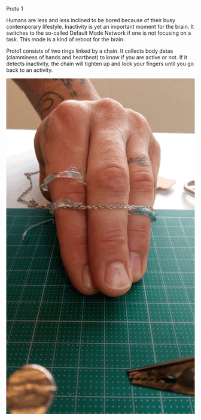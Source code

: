 Proto 1

Humans are less and less inclined to be bored because of their busy contemporary lifestyle. 
Inactivity is yet an important moment for the brain. It switches to the so-called Default Mode Network if one is not focusing on a task. This mode is a kind of reboot for the brain.

Proto1 consists of two rings linked by a chain. It collects body datas (clamminess of hands and heartbeat) to know if you are active or not. If it detects inactivity, the chain will tighten up and lock your fingers until you go back to an activity.

![rings](images/proto1-gif.gif)